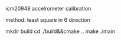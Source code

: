 icm20948 accelrometer calibration 

method: least square in 6 direction

mkdir build
cd ./build&&cmake ..
make
./main
